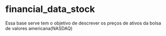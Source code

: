 # financial_data_stock
Essa base serve tem o objetivo de descrever os preços de ativos da bolsa de valores americana(NASDAQ)
